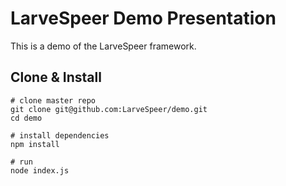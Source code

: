 # LarveSpeer Demo Presentation

This is a demo of the LarveSpeer framework.

## Clone & Install
````shell
# clone master repo
git clone git@github.com:LarveSpeer/demo.git
cd demo

# install dependencies
npm install

# run
node index.js
````
